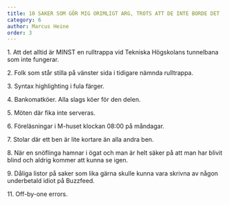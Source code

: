 ```yaml
---
title: 10 SAKER SOM GÖR MIG ORIMLIGT ARG, TROTS ATT DE INTE BORDE DET
category: 6
author: Marcus Heine
order: 3
---
```


1\. Att det alltid är MINST en rulltrappa vid Tekniska Högskolans tunnelbana som inte fungerar.

2\. Folk som står stilla på vänster sida i tidigare nämnda rulltrappa.

3\. Syntax highlighting i fula färger.

4\. Bankomatköer. Alla slags köer för den delen.

5\. Möten där fika inte serveras.

6\. Föreläsningar i M-huset klockan 08:00 på måndagar.

7\. Stolar där ett ben är lite kortare än alla andra ben.

8\. När en snöflinga hamnar i ögat och man är helt säker på att man har blivit blind och aldrig kommer att kunna se igen.

9\. Dåliga listor på saker som lika gärna skulle kunna vara skrivna av någon underbetald idiot på Buzzfeed.

11\. Off-by-one errors.
